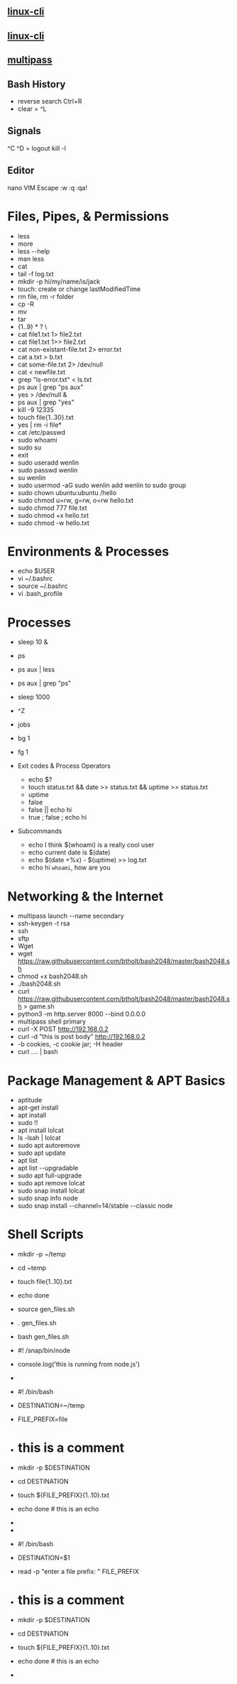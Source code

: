 ## [linux-cli](http://bit.ly/linux-cli)
## [linux-cli](https://btholt.github.io/complete-intro-to-linux-and-the-cli/)
## [multipass](https://multipass.run/)

## Bash History
* reverse search Ctrl+R
* clear = ^L

## Signals
^C 
^D = logout
kill -l

## Editor
nano
VIM Escape  :w :q :qa!

# Files, Pipes, & Permissions
* less 
* more
* less --help
* man less
* cat   
* tail -f log.txt
* mkdir -p hi/my/name/is/jack
* touch: create or change lastModifiedTime
* rm file, rm -r folder 
* cp -R
* mv  
* tar
* {1..9} * ? \
* cat file1.txt 1> file2.txt
* cat file1.txt 1>> file2.txt
* cat non-existant-file.txt 2> error.txt
* cat a.txt > b.txt
* cat some-file.txt 2> /dev/null
* cat < newfile.txt
* grep "ls-error.txt" < ls.txt
* ps aux | grep "ps aux"
* yes > /dev/null &
* ps aux | grep "yes"
* kill -9 12335
* touch file{1..30}.txt
* yes | rm -i file*
* cat /etc/passwd
* sudo whoami
* sudo su
* exit
* sudo useradd wenlin
* sudo passwd wenlin
* su wenlin
* sudo usermod -aG sudo wenlin   add wenlin to sudo group
* sudo chown ubuntu:ubuntu /hello
* sudo chmod u=rw, g=rw, o=rw hello.txt
* sudo chmod 777 file.txt  
* sudo chmod +x hello.txt
* sudo chmod -w hello.txt

# Environments & Processes
  * echo $USER
  * vi ~/.bashrc
  * source ~/.bashrc 
  * vi .bash_profile

# Processes
  * sleep 10 &
  * ps
  * ps aux | less
  * ps aux | grep "ps"
  * sleep 1000
  * ^Z
  * jobs
  * bg 1
  * fg 1
  
* Exit codes & Process Operators
  * echo $?
  * touch status.txt && date >> status.txt && uptime >> status.txt
  * uptime
  * false
  * false || echo hi
  * true ; false ; echo hi

* Subcommands
  * echo I think $(whoami) is a really cool user
  * echo current date is $(date)
  * echo $(date +%x) - $(uptime) >> log.txt
  * echo hi `whoami`, how are you

# Networking & the Internet
  * multipass launch --name secondary
  * ssh-keygen -t rsa
  * ssh
  * sftp
  * Wget
  * wget https://raw.githubusercontent.com/btholt/bash2048/master/bash2048.sh
  * chmod +x bash2048.sh
  * ./bash2048.sh
  * curl https://raw.githubusercontent.com/btholt/bash2048/master/bash2048.sh > game.sh
  * python3 -m http.server 8000 --bind 0.0.0.0
  * multipass shell primary
  * curl -X POST http://192.168.0.2
  * curl -d "this is post body" http://192.168.0.2
  * -b cookies, -c cookie jar; -H header
  * curl .... | bash

# Package Management & APT Basics
  * aptitude
  * apt-get install
  * apt install
  * sudo !!
  * apt install lolcat
  * ls -lsah | lolcat
  * sudo apt autoremove
  * sudo apt update
  * apt list
  * apt list --upgradable
  * sudo apt full-upgrade
  * sudo apt remove lolcat
  * sudo snap install lolcat
  * sudo snap info node
  * sudo snap install --channel=14/stable --classic node

  # Shell Scripts
  * mkdir -p ~/temp
  * cd ~temp
  * touch file{1..10}.txt
  * echo done
  * source gen_files.sh
  * . gen_files.sh
  * bash gen_files.sh
  * #! /snap/bin/node
  * console.log('this is running from node.js')
  * 
  * #! /bin/bash
  * DESTINATION=~/temp
  * FILE_PREFIX=file

  * # this is a comment
  * mkdir -p $DESTINATION
  * cd DESTINATION
  * touch ${FILE_PREFIX}{1..10}.txt
  * echo done # this is an echo
  * 
  * 
  * #! /bin/bash
  * DESTINATION=$1
  * read -p "enter a file prefix: " FILE_PREFIX

  * # this is a comment
  * mkdir -p $DESTINATION
  * cd DESTINATION
  * touch ${FILE_PREFIX}{1..10}.txt
  * echo done # this is an echo
  * 
